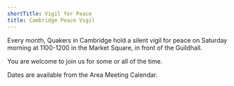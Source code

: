 ```yaml
---
shortTitle: Vigil for Peace
title: Cambridge Peace Vigil
---
```


Every month, Quakers in Cambridge hold a silent vigil for peace on Saturday morning at 1100-1200 in the Market Square, in front of the Guildhall.

You are welcome to join us for some or all of the time.

Dates are available from the Area Meeting Calendar.
